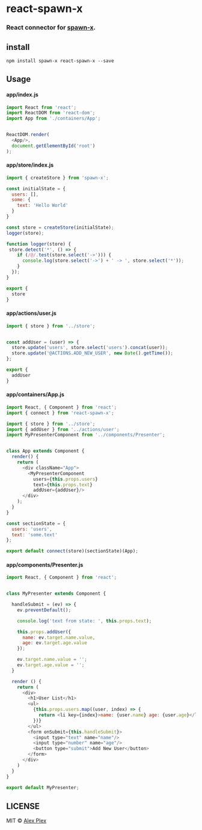 # react-spawn-x
### React connector for [spawn-x](https://github.com/atellmer/spawn.js).


## install
```
npm install spawn-x react-spawn-x --save
```

## Usage
#### app/index.js
```javascript
import React from 'react';
import ReactDOM from 'react-dom';
import App from './containers/App';


ReactDOM.render(
  <App/>,
  document.getElementById('root')
);
```

#### app/store/index.js
```javascript
import { createStore } from 'spawn-x';

const initialState = {
  users: [],
  some: {
    text: 'Hello World'
  }
}

const store = createStore(initialState);
logger(store);

function logger(store) {
 store.detect('*', () => {
    if (/@/.test(store.select('->'))) {
      console.log(store.select('->') + ' -> ', store.select('*'));
    }
  });
}

export {
  store
}
```
#### app/actions/user.js
```javascript
import { store } from '../store';


const addUser = (user) => {
  store.update('users', store.select('users').concat(user));
  store.update('@ACTIONS.ADD_NEW_USER', new Date().getTime());
};

export {
  addUser
}
```

#### app/containers/App.js
```javascript
import React, { Component } from 'react';
import { connect } from 'react-spawn-x';

import { store } from '../store';
import { addUser } from '../actions/user';
import MyPresenterComponent from '../components/Presenter';


class App extends Component {
  render() {
    return (
      <div className="App">
        <MyPresenterComponent
          users={this.props.users}
          text={this.props.text}
          addUser={addUser}/>
      </div>
    );
  }
}

const sectionState = {
  users: 'users',
  text: 'some.text'
};

export default connect(store)(sectionState)(App);
```

#### app/components/Presenter.js
```javascript
import React, { Component } from 'react';


class MyPresenter extends Component {

  handleSubmit = (ev) => {
    ev.preventDefault();

    console.log('text from state: ', this.props.text);

    this.props.addUser({
      name: ev.target.name.value,
      age: ev.target.age.value
    });

    ev.target.name.value = '';
    ev.target.age.value = '';
  }

  render () {
    return (
      <div>
        <h1>User List</h1>
        <ul>
          {this.props.users.map((user, index) => {
            return <li key={index}>name: {user.name} age: {user.age}</li>
          })}
        </ul>
        <form onSubmit={this.handleSubmit}>
          <input type="text" name="name"/>
          <input type="number" name="age"/>
          <button type="submit">Add New User</button>
        </form>
      </div>
    )
  }
}

export default MyPresenter;
```

## LICENSE

MIT © [Alex Plex](https://github.com/atellmer)